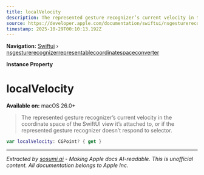 ```yaml
---
title: localVelocity
description: The represented gesture recognizer’s current velocity in the coordinate space of the SwiftUI view it’s attached to, or  if the represented gesture recognizer doesn’t respond to  selector.
source: https://developer.apple.com/documentation/swiftui/nsgesturerecognizerrepresentablecoordinatespaceconverter/localvelocity
timestamp: 2025-10-29T00:10:13.192Z
---
```


**Navigation:** [Swiftui](/documentation/swiftui) › [nsgesturerecognizerrepresentablecoordinatespaceconverter](/documentation/swiftui/nsgesturerecognizerrepresentablecoordinatespaceconverter)

**Instance Property**

# localVelocity

**Available on:** macOS 26.0+

> The represented gesture recognizer’s current velocity in the coordinate space of the SwiftUI view it’s attached to, or  if the represented gesture recognizer doesn’t respond to  selector.

```swift
var localVelocity: CGPoint? { get }
```

---

*Extracted by [sosumi.ai](https://sosumi.ai) - Making Apple docs AI-readable.*
*This is unofficial content. All documentation belongs to Apple Inc.*

